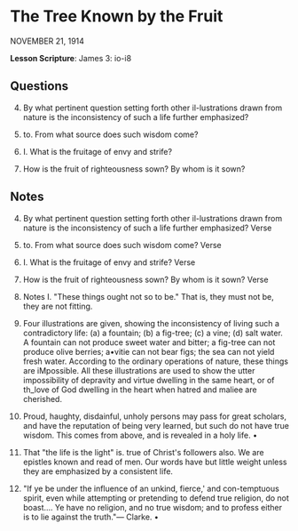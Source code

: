 # The Tree Known by the Fruit
NOVEMBER 21, 1914

**Lesson Scripture**: James 3: io-i8

## Questions

4. By what pertinent question setting forth other il-lustrations drawn from nature is the inconsistency of such a life further emphasized? 

6. to. From what source does such wisdom come? 

15. I. What is the fruitage of envy and strife? 

16. How is the fruit of righteousness sown? By whom is it sown? 

## Notes

4. By what pertinent question setting forth other il-lustrations drawn from nature is the inconsistency of such a life further emphasized? Verse

6. to. From what source does such wisdom come? Verse

15. I. What is the fruitage of envy and strife? Verse

16. How is the fruit of righteousness sown? By whom is it sown? Verse

7. Notes I. "These things ought not so to be." That is, they must not be, they are not fitting.

3. Four illustrations are given, showing the inconsistency of living such a contradictory life: (a) a fountain; (b) a fig-tree; (c) a vine; (d) salt water. A fountain can not produce sweet water and bitter; a fig-tree can not produce olive berries; a•vitie can not bear figs; the sea can not yield fresh water. According to the ordinary operations of nature, these things are iMpossible. All these illustrations are used to show the utter impossibility of depravity and virtue dwelling in the same heart, or of th_love of God dwelling in the heart when hatred and maliee are cherished.

4. Proud, haughty, disdainful, unholy persons may pass for great scholars, and have the reputation of being very learned, but such do not have true wisdom. This comes from above, and is revealed in a holy life. •

5. That "the life is the light" is. true of Christ's followers also. We are epistles known and read of men. Our words have but little weight unless they are emphasized by a consistent life.

6. "If ye be under the influence of an unkind, fierce,' and con-temptuous spirit, even while attempting or pretending to defend true religion, do not boast.... Ye have no religion, and no true wisdom; and to profess either is to lie against the truth."— Clarke. •
